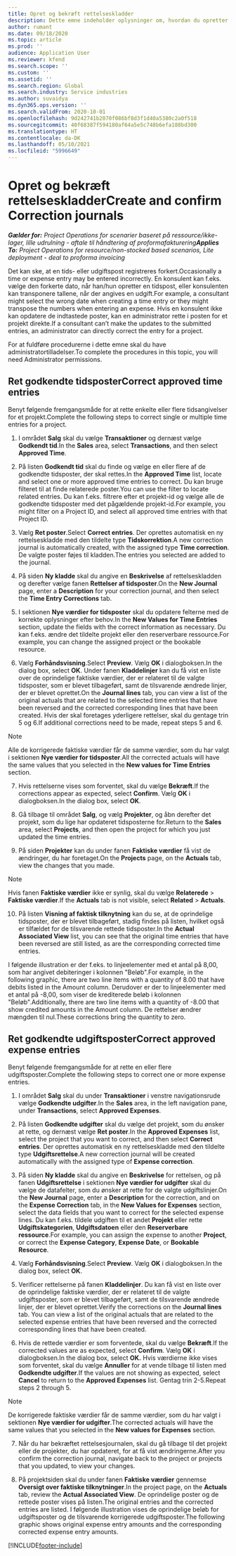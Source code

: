 ```yaml
---
title: Opret og bekræft rettelseskladder
description: Dette emne indeholder oplysninger om, hvordan du opretter og bekræfter en rettelseskladde.
author: rumant
ms.date: 09/18/2020
ms.topic: article
ms.prod: ''
audience: Application User
ms.reviewer: kfend
ms.search.scope: ''
ms.custom: ''
ms.assetid: ''
ms.search.region: Global
ms.search.industry: Service industries
ms.author: suvaidya
ms.dyn365.ops.version: ''
ms.search.validFrom: 2020-10-01
ms.openlocfilehash: 9d242741b2070f086bf8d3f1d40a5380c2a0f518
ms.sourcegitcommit: 40f68387f594180af64a5e5c748b6efa188bd300
ms.translationtype: HT
ms.contentlocale: da-DK
ms.lasthandoff: 05/10/2021
ms.locfileid: "5996649"
---
```

# <a name="create-and-confirm-correction-journals"></a><span data-ttu-id="21dc3-103">Opret og bekræft rettelseskladder</span><span class="sxs-lookup"><span data-stu-id="21dc3-103">Create and confirm Correction journals</span></span>

<span data-ttu-id="21dc3-104">_**Gælder for:** Project Operations for scenarier baseret på ressource/ikke-lager, lille udrulning - aftale til håndtering af proformafakturering_</span><span class="sxs-lookup"><span data-stu-id="21dc3-104">_**Applies To:** Project Operations for resource/non-stocked based scenarios, Lite deployment - deal to proforma invoicing_</span></span>

<span data-ttu-id="21dc3-105">Det kan ske, at en tids- eller udgiftspost registreres forkert.</span><span class="sxs-lookup"><span data-stu-id="21dc3-105">Occasionally a time or expense entry may be entered incorrectly.</span></span> <span data-ttu-id="21dc3-106">En konsulent kan f.eks. vælge den forkerte dato, når han/hun opretter en tidspost, eller konsulenten kan transponere tallene, når der angives en udgift.</span><span class="sxs-lookup"><span data-stu-id="21dc3-106">For example, a consultant might select the wrong date when creating a time entry or they might transpose the numbers when entering an expense.</span></span> <span data-ttu-id="21dc3-107">Hvis en konsulent ikke kan opdatere de indtastede poster, kan en administrator rette i posten for et projekt direkte.</span><span class="sxs-lookup"><span data-stu-id="21dc3-107">If a consultant can’t make the updates to the submitted entries, an administrator can directly correct the entry for a project.</span></span>

<span data-ttu-id="21dc3-108">For at fuldføre procedurerne i dette emne skal du have administratortilladelser.</span><span class="sxs-lookup"><span data-stu-id="21dc3-108">To complete the procedures in this topic, you will need Administrator permissions.</span></span>

## <a name="correct-approved-time-entries"></a><span data-ttu-id="21dc3-109">Ret godkendte tidsposter</span><span class="sxs-lookup"><span data-stu-id="21dc3-109">Correct approved time entries</span></span>     

<span data-ttu-id="21dc3-110">Benyt følgende fremgangsmåde for at rette enkelte eller flere tidsangivelser for et projekt.</span><span class="sxs-lookup"><span data-stu-id="21dc3-110">Complete the following steps to correct single or multiple time entries for a project.</span></span>

1. <span data-ttu-id="21dc3-111">I området **Salg** skal du vælge **Transaktioner** og dernæst vælge **Godkendt tid**.</span><span class="sxs-lookup"><span data-stu-id="21dc3-111">In the **Sales** area, select **Transactions**, and then select **Approved Time**.</span></span> 

2. <span data-ttu-id="21dc3-112">På listen **Godkendt tid** skal du finde og vælge en eller flere af de godkendte tidsposter, der skal rettes.</span><span class="sxs-lookup"><span data-stu-id="21dc3-112">In the **Approved Time** list, locate and select one or more approved time entries to correct.</span></span> <span data-ttu-id="21dc3-113">Du kan bruge filteret til at finde relaterede poster.</span><span class="sxs-lookup"><span data-stu-id="21dc3-113">You can use the filter to locate related entries.</span></span> <span data-ttu-id="21dc3-114">Du kan f.eks. filtrere efter et projekt-id og vælge alle de godkendte tidsposter med det pågældende projekt-id.</span><span class="sxs-lookup"><span data-stu-id="21dc3-114">For example, you might filter on a Project ID, and select all approved time entries with that Project ID.</span></span>

3. <span data-ttu-id="21dc3-115">Vælg **Ret poster**.</span><span class="sxs-lookup"><span data-stu-id="21dc3-115">Select **Correct entries**.</span></span> <span data-ttu-id="21dc3-116">Der oprettes automatisk en ny rettelseskladde med den tildelte type **Tidskorrektion**.</span><span class="sxs-lookup"><span data-stu-id="21dc3-116">A new correction journal is automatically created, with the assigned type **Time correction**.</span></span> <span data-ttu-id="21dc3-117">De valgte poster føjes til kladden.</span><span class="sxs-lookup"><span data-stu-id="21dc3-117">The entries you selected are added to the journal.</span></span> 

4. <span data-ttu-id="21dc3-118">På siden **Ny kladde** skal du angive en **Beskrivelse** af rettelseskladden og derefter vælge fanen **Rettelser af tidsposter**.</span><span class="sxs-lookup"><span data-stu-id="21dc3-118">On the **New Journal** page, enter a **Description** for your correction journal, and then select the **Time Entry Corrections** tab.</span></span>  

5. <span data-ttu-id="21dc3-119">I sektionen **Nye værdier for tidsposter** skal du opdatere felterne med de korrekte oplysninger efter behov.</span><span class="sxs-lookup"><span data-stu-id="21dc3-119">In the **New Values for Time Entries** section, update the fields with the correct information as necessary.</span></span> <span data-ttu-id="21dc3-120">Du kan f.eks. ændre det tildelte projekt eller den reserverbare ressource.</span><span class="sxs-lookup"><span data-stu-id="21dc3-120">For example, you can change the assigned project or the bookable resource.</span></span>

6. <span data-ttu-id="21dc3-121">Vælg **Forhåndsvisning**.</span><span class="sxs-lookup"><span data-stu-id="21dc3-121">Select **Preview**.</span></span> <span data-ttu-id="21dc3-122">Vælg **OK** i dialogboksen.</span><span class="sxs-lookup"><span data-stu-id="21dc3-122">In the dialog box, select **OK**.</span></span> <span data-ttu-id="21dc3-123">Under fanen **Kladdelinjer** kan du få vist en liste over de oprindelige faktiske værdier, der er relateret til de valgte tidsposter, som er blevet tilbageført, samt de tilsvarende ændrede linjer, der er blevet oprettet.</span><span class="sxs-lookup"><span data-stu-id="21dc3-123">On the **Journal lines** tab, you can view a list of the original actuals that are related to the selected time entries that have been reversed and the corrected corresponding lines that have been created.</span></span> <span data-ttu-id="21dc3-124">Hvis der skal foretages yderligere rettelser, skal du gentage trin 5 og 6.</span><span class="sxs-lookup"><span data-stu-id="21dc3-124">If additional corrections need to be made, repeat steps 5 and 6.</span></span> 

> [!NOTE]
> <span data-ttu-id="21dc3-125">Alle de korrigerede faktiske værdier får de samme værdier, som du har valgt i sektionen **Nye værdier for tidsposter**.</span><span class="sxs-lookup"><span data-stu-id="21dc3-125">All the corrected actuals will have the same values that you selected in the **New values for Time Entries** section.</span></span>

7. <span data-ttu-id="21dc3-126">Hvis rettelserne vises som forventet, skal du vælge **Bekræft**.</span><span class="sxs-lookup"><span data-stu-id="21dc3-126">If the corrections appear as expected, select **Confirm**.</span></span> <span data-ttu-id="21dc3-127">Vælg **OK** i dialogboksen.</span><span class="sxs-lookup"><span data-stu-id="21dc3-127">In the dialog box, select **OK**.</span></span>

8. <span data-ttu-id="21dc3-128">Gå tilbage til området **Salg**, og vælg **Projekter**, og åbn derefter det projekt, som du lige har opdateret tidsposterne for.</span><span class="sxs-lookup"><span data-stu-id="21dc3-128">Return to the **Sales** area, select **Projects**, and then open the project for which you just updated the time entries.</span></span> 

9. <span data-ttu-id="21dc3-129">På siden **Projekter** kan du under fanen **Faktiske værdier** få vist de ændringer, du har foretaget.</span><span class="sxs-lookup"><span data-stu-id="21dc3-129">On the **Projects** page, on the **Actuals** tab, view the changes that you made.</span></span> 

> [!NOTE]
> <span data-ttu-id="21dc3-130">Hvis fanen **Faktiske værdier** ikke er synlig, skal du vælge **Relaterede** > **Faktiske værdier**.</span><span class="sxs-lookup"><span data-stu-id="21dc3-130">If the **Actuals** tab is not visible, select **Related** > **Actuals**.</span></span>  

10. <span data-ttu-id="21dc3-131">På listen **Visning af faktisk tilknytning** kan du se, at de oprindelige tidsposter, der er blevet tilbageført, stadig findes på listen, hvilket også er tilfældet for de tilsvarende rettede tidsposter.</span><span class="sxs-lookup"><span data-stu-id="21dc3-131">In the **Actual Associated View** list, you can see that the original time entries that have been reversed are still listed, as are the corresponding corrected time entries.</span></span> 

<span data-ttu-id="21dc3-132">I følgende illustration er der f.eks. to linjeelementer med et antal på 8,00, som har angivet debiteringer i kolonnen "Beløb".</span><span class="sxs-lookup"><span data-stu-id="21dc3-132">For example, in the following graphic, there are two line items with a quantity of 8.00 that have debits listed in the Amount column.</span></span> <span data-ttu-id="21dc3-133">Derudover er der to linjeelementer med et antal på -8,00, som viser de krediterede beløb i kolonnen "Beløb".</span><span class="sxs-lookup"><span data-stu-id="21dc3-133">Additionally, there are two line items with a quantity of -8.00 that show credited amounts in the Amount column.</span></span> <span data-ttu-id="21dc3-134">De rettelser ændrer mængden til nul.</span><span class="sxs-lookup"><span data-stu-id="21dc3-134">These corrections bring the quantity to zero.</span></span>

 
## <a name="correct-approved-expense-entries"></a><span data-ttu-id="21dc3-135">Ret godkendte udgiftsposter</span><span class="sxs-lookup"><span data-stu-id="21dc3-135">Correct approved expense entries</span></span>

<span data-ttu-id="21dc3-136">Benyt følgende fremgangsmåde for at rette en eller flere udgiftsposter.</span><span class="sxs-lookup"><span data-stu-id="21dc3-136">Complete the following steps to correct one or more expense entries.</span></span> 

1. <span data-ttu-id="21dc3-137">I området **Salg** skal du under **Transaktioner** i venstre navigationsrude vælge **Godkendte udgifter**.</span><span class="sxs-lookup"><span data-stu-id="21dc3-137">In the **Sales** area, in the left navigation pane, under **Transactions**, select **Approved Expenses**.</span></span>

2. <span data-ttu-id="21dc3-138">På listen **Godkendte udgifter** skal du vælge det projekt, som du ønsker at rette, og dernæst vælge **Ret poster**.</span><span class="sxs-lookup"><span data-stu-id="21dc3-138">In the **Approved Expenses** list, select the project that you want to correct, and then select **Correct entries**.</span></span> <span data-ttu-id="21dc3-139">Der oprettes automatisk en ny rettelseskladde med den tildelte type **Udgiftsrettelse**.</span><span class="sxs-lookup"><span data-stu-id="21dc3-139">A new correction journal will be created automatically with the assigned type of **Expense correction**.</span></span> 

3. <span data-ttu-id="21dc3-140">På siden **Ny kladde** skal du angive en **Beskrivelse** for rettelsen, og på fanen **Udgiftsrettelse** i sektionen **Nye værdier for udgifter** skal du vælge de datafelter, som du ønsker at rette for de valgte udgiftslinjer.</span><span class="sxs-lookup"><span data-stu-id="21dc3-140">On the **New Journal** page, enter a **Description** for the correction, and on the **Expense Correction** tab, in the **New Values for Expenses** section, select the data fields that you want to correct for the selected expense lines.</span></span> <span data-ttu-id="21dc3-141">Du kan f.eks. tildele udgiften til et andet **Projekt** eller rette **Udgiftskategorien**, **Udgiftsdatoen** eller den **Reserverbare ressource**.</span><span class="sxs-lookup"><span data-stu-id="21dc3-141">For example, you can assign the expense to another **Project**, or correct the **Expense Category**, **Expense Date**, or **Bookable Resource**.</span></span>

4. <span data-ttu-id="21dc3-142">Vælg **Forhåndsvisning**.</span><span class="sxs-lookup"><span data-stu-id="21dc3-142">Select **Preview**.</span></span> <span data-ttu-id="21dc3-143">Vælg **OK** i dialogboksen.</span><span class="sxs-lookup"><span data-stu-id="21dc3-143">In the dialog box, select **OK**.</span></span> 

5. <span data-ttu-id="21dc3-144">Verificer rettelserne på fanen **Kladdelinjer**. Du kan få vist en liste over de oprindelige faktiske værdier, der er relateret til de valgte udgiftsposter, som er blevet tilbageført, samt de tilsvarende ændrede linjer, der er blevet oprettet.</span><span class="sxs-lookup"><span data-stu-id="21dc3-144">Verify the corrections on the **Journal lines** tab. You can view a list of the original actuals that are related to the selected expense entries that have been reversed and the corrected corresponding lines that have been created.</span></span>

6. <span data-ttu-id="21dc3-145">Hvis de rettede værdier er som forventede, skal du vælge **Bekræft**.</span><span class="sxs-lookup"><span data-stu-id="21dc3-145">If the corrected values are as expected, select **Confirm**.</span></span> <span data-ttu-id="21dc3-146">Vælg **OK** i dialogboksen.</span><span class="sxs-lookup"><span data-stu-id="21dc3-146">In the dialog box, select **OK.**</span></span> <span data-ttu-id="21dc3-147">Hvis værdierne ikke vises som forventet, skal du vælge **Annuller** for at vende tilbage til listen med **Godkendte udgifter**.</span><span class="sxs-lookup"><span data-stu-id="21dc3-147">If the values are not showing as expected, select **Cancel** to return to the **Approved Expenses** list.</span></span> <span data-ttu-id="21dc3-148">Gentag trin 2-5.</span><span class="sxs-lookup"><span data-stu-id="21dc3-148">Repeat steps 2 through 5.</span></span> 

> [!NOTE]
> <span data-ttu-id="21dc3-149">De korrigerede faktiske værdier får de samme værdier, som du har valgt i sektionen **Nye værdier for udgifter**.</span><span class="sxs-lookup"><span data-stu-id="21dc3-149">The corrected actuals will have the same values that you selected in the **New values for Expenses** section.</span></span>

7. <span data-ttu-id="21dc3-150">Når du har bekræftet rettelsesjournalen, skal du gå tilbage til det projekt eller de projekter, du har opdateret, for at få vist ændringerne.</span><span class="sxs-lookup"><span data-stu-id="21dc3-150">After you confirm the correction journal, navigate back to the project or projects that you updated, to view your changes.</span></span>  

8. <span data-ttu-id="21dc3-151">På projektsiden skal du under fanen **Faktiske værdier** gennemse **Oversigt over faktiske tilknytninger**.</span><span class="sxs-lookup"><span data-stu-id="21dc3-151">In the project page, on the **Actuals** tab, review the **Actual Associated View**.</span></span> <span data-ttu-id="21dc3-152">De oprindelige poster og de rettede poster vises på listen.</span><span class="sxs-lookup"><span data-stu-id="21dc3-152">The original entries and the corrected entries are listed.</span></span> <span data-ttu-id="21dc3-153">I følgende illustration vises de oprindelige beløb for udgiftsposter og de tilsvarende korrigerede udgiftsposter.</span><span class="sxs-lookup"><span data-stu-id="21dc3-153">The following graphic shows original expense entry amounts and the corresponding corrected expense entry amounts.</span></span> 




[!INCLUDE[footer-include](../includes/footer-banner.md)]